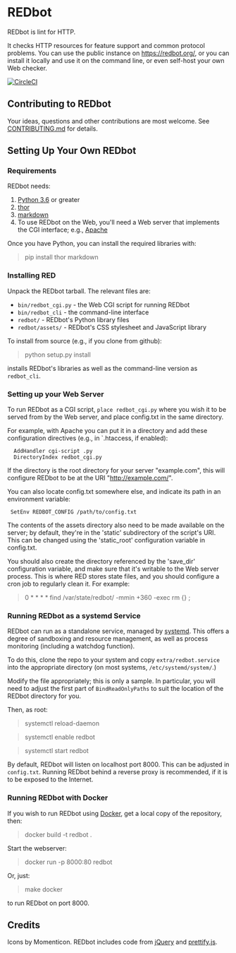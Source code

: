 # REDbot

REDbot is lint for HTTP.

It checks HTTP resources for feature support and common protocol problems. You can use the public
instance on <https://redbot.org/>, or you can install it locally and use it on the command line, or
even self-host your own Web checker.

[![CircleCI](https://circleci.com/gh/mnot/redbot.svg?style=svg)](https://circleci.com/gh/mnot/redbot)


## Contributing to REDbot

Your ideas, questions and other contributions are most welcome. See
[CONTRIBUTING.md](CONTRIBUTING.md) for details.


## Setting Up Your Own REDbot

### Requirements

REDbot needs:

1. [Python 3.6](https://python.org/) or greater
2. [thor](http://github.com/mnot/thor/)
3. [markdown](https://pythonhosted.org/Markdown/)
4. To use REDbot on the Web, you'll need a Web server that implements the CGI interface; e.g., [Apache](https://httpd.apache.org/)

Once you have Python, you can install the required libraries with:

> pip install thor markdown


### Installing RED

Unpack the REDbot tarball. The relevant files are:

- `bin/redbot_cgi.py` - the Web CGI script for running REDbot
- `bin/redbot_cli` - the command-line interface
- `redbot/` - REDbot's Python library files
- `redbot/assets/` - REDbot's CSS stylesheet and JavaScript library

To install from source (e.g., if you clone from github):

> python setup.py install

installs REDbot's libraries as well as the command-line version as `redbot_cli`.


### Setting up your Web Server

To run REDbot as a CGI script, `place redbot_cgi.py` where you wish it to be served from by the Web
server, and place config.txt in the same directory.

For example, with Apache you can put it in a directory and add these configuration directives
(e.g., in `.htaccess, if enabled):

```
  AddHandler cgi-script .py
  DirectoryIndex redbot_cgi.py
```

If the directory is the root directory for your server "example.com", this will configure REDbot to
be at the URI "http://example.com/".

You can also locate config.txt somewhere else, and indicate its path in an environment variable:

```
 SetEnv REDBOT_CONFIG /path/to/config.txt
```

The contents of the assets directory also need to be made available on the server; by default,
they're in the 'static' subdirectory of the script's URI. This can be changed using the
'static_root' configuration variable in config.txt.

You should also create the directory referenced by the 'save_dir' configuration variable, and make
sure that it's writable to the Web server process. This is where RED stores state files, and you
should configure a cron job to regularly clean it. For example:

> 0 * * * * find /var/state/redbot/ -mmin +360 -exec rm {} \;


### Running REDbot as a systemd Service

REDbot can run as a standalone service, managed by [systemd](https://freedesktop.org/wiki/Software/systemd/). This offers a degree of sandboxing and resource management, as well as process monitoring (including a watchdog function).

To do this, clone the repo to your system and copy `extra/redbot.service` into the appropriate directory (on most systems, `/etc/systemd/system/`.)

Modify the file appropriately; this is only a sample. In particular, you will need to adjust the first part of `BindReadOnlyPaths` to suit the location of the REDbot directory for you.

Then, as root:

> systemctl reload-daemon

> systemctl enable redbot

> systemctl start redbot

By default, REDbot will listen on localhost port 8000. This can be adjusted in `config.txt`. Running REDbot behind a reverse proxy is recommended, if it is to be exposed to the Internet.



### Running REDbot with Docker

If you wish to run REDbot using [Docker](https://www.docker.com), get a local copy of the repository, then:

> docker build -t redbot .

Start the webserver:

> docker run -p 8000:80 redbot

Or, just:

> make docker

to run REDbot on port 8000.


## Credits

Icons by Momenticon. REDbot includes code from [jQuery](https://jquery.com) and [prettify.js](https://github.com/google/code-prettify).

